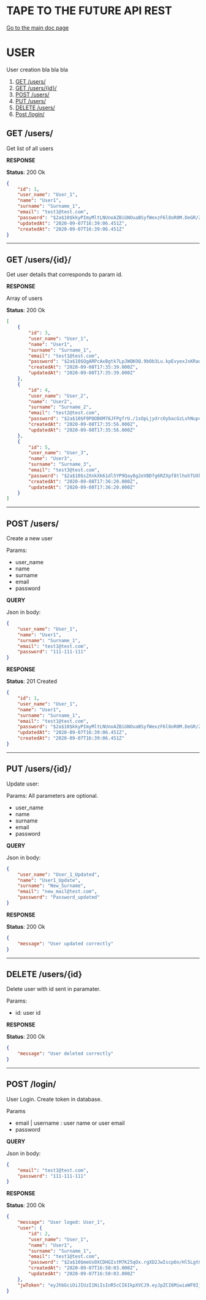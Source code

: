 # TAPE TO THE FUTURE API REST
[Go to the main doc page](../../README.md)

# USER
User creation bla bla bla

1. [GET /users/](#getusers)
1. [GET /users/{id}/](#getusersid)
1. [POST /users/](#postusers)
1. [PUT /users/](#putusers)
1. [DELETE /users/](#deleteusers)
1. [Post /login/](#login)

<a id="getusers"></a>
## GET /users/
Get list of all users

**RESPONSE**

**Status**: 200 Ok 
``` json
{
    "id": 1,
    "user_name": "User_1",
    "name": "User1",
    "surname": "Surname_1",
    "email": "test1@test.com",
    "password": "$2a$10$kkyPImyMltLNUnoAZBiGNOuaBSyfWexzF6l8oR0M.DeGR/ZAIgbk.",
    "updatedAt": "2020-09-07T16:39:06.451Z",
    "createdAt": "2020-09-07T16:39:06.451Z"
}
```

--------------------

<a id="getusersid"></a>
## GET /users/{id}/
Get user details that corresponds to param id.

**RESPONSE**

Array of users

**Status**: 200 Ok
``` json
[
    {
        "id": 3,
        "user_name": "User_1",
        "name": "User1",
        "surname": "Surname_1",
        "email": "test1@test.com",
        "password": "$2a$10$QgARPcAxBgtk7LpJWQKOQ.9bOb3Lu.kpEvyexJxKRaqjUJ8jf1EGq",
        "createdAt": "2020-09-08T17:35:39.000Z",
        "updatedAt": "2020-09-08T17:35:39.000Z"
    },
    {
        "id": 4,
        "user_name": "User_2",
        "name": "User2",
        "surname": "Surname_2",
        "email": "test2@test.com",
        "password": "$2a$10$F9PQOB6M76JFPgfrU./1sOpLjydrcOybacGzLvhNupcU4aLcKwQii",
        "createdAt": "2020-09-08T17:35:56.000Z",
        "updatedAt": "2020-09-08T17:35:56.000Z"
    },
    {
        "id": 5,
        "user_name": "User_3",
        "name": "User3",
        "surname": "Surname_3",
        "email": "test3@test.com",
        "password": "$2a$10$s2XnkXk61dl5YP9Qay8g2eVBDfg6RZXpf8tlhohTUXkvqkAcSoCCu",
        "createdAt": "2020-09-08T17:36:20.000Z",
        "updatedAt": "2020-09-08T17:36:20.000Z"
    }
]
```

--------------------

<a id="postusers"></a>
## POST /users/
Create a new user

Params:
* user_name 
* name 
* surname 
* email 
* password 

**QUERY**

Json in body:
``` json
{
	"user_name": "User_1",
	"name": "User1",
	"surname": "Surname_1",
	"email": "test1@test.com",
	"password": "111-111-111"
}
```

**RESPONSE**

**Status**: 201 Created 
``` json
{
    "id": 1,
    "user_name": "User_1",
    "name": "User1",
    "surname": "Surname_1",
    "email": "test1@test.com",
    "password": "$2a$10$kkyPImyMltLNUnoAZBiGNOuaBSyfWexzF6l8oR0M.DeGR/ZAIgbk.",
    "updatedAt": "2020-09-07T16:39:06.451Z",
    "createdAt": "2020-09-07T16:39:06.451Z"
}
```

--------------------

<a id="putusers"></a>
## PUT /users/{id}/
Update user:

Params: All parameters are optional.
* user_name 
* name 
* surname 
* email 
* password 

**QUERY**

Json in body:
``` json
{
	"user_name": "User_1_Updated",
	"name": "User1_Update",
	"surname": "New_Surname",
	"email": "new_mail@test.com",
	"password": "Password_updated"
}
```

**RESPONSE**

**Status**: 200 Ok 
``` json
{
    "message": "User updated correctly"
}
```

--------------------

<a id="deleteusers"></a>
## DELETE /users/{id}
Delete user with id sent in paramater.

Params:
* id: user id

**RESPONSE**

**Status**: 200 Ok 
``` json
{
    "message": "User deleted correctly"
}
```

--------------------

<a id="login"></a>
## POST /login/
User Login. Create token in database.

Params
* email | username : user name or user email
* password

**QUERY**

Json in body:
``` json
{
	"email": "test1@test.com",
	"password": "111-111-111"
}
```

**RESPONSE**

**Status**: 200 Ok 
``` json
{
    "message": "User loged: User_1",
    "user": {
        "id": 2,
        "user_name": "User_1",
        "name": "User1",
        "surname": "Surname_1",
        "email": "test1@test.com",
        "password": "$2a$10$meUs0XCDHGIstM7K25qOx.rgXD2JwIscp6n/Hl5LgtGAt.kQ6P3LW",
        "createdAt": "2020-09-07T16:50:03.000Z",
        "updatedAt": "2020-09-07T16:50:03.000Z"
    },
    "jwToken": "eyJhbGciOiJIUzI1NiIsInR5cCI6IkpXVCJ9.eyJpZCI6MiwiaWF0IjoxNTk5NDk3NDQxLCJleHAiOjE1OTk2NzAyNDF9.UYtPDxHlxvtnzcImjDH2IREdsBQdl7eBnrnhJvxrMIE"
}
```
